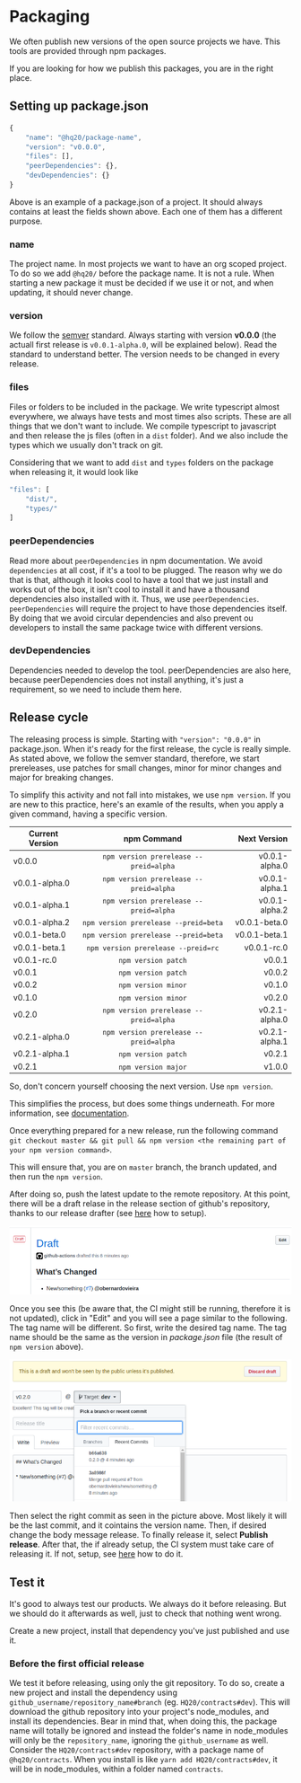 # Packaging

We often publish new versions of the open source projects we have. This tools are provided through npm packages.

If you are looking for how we publish this packages, you are in the right place.

## Setting up package.json

```javascript
{
    "name": "@hq20/package-name",
    "version": "v0.0.0",
    "files": [],
    "peerDependencies": {},
    "devDependencies": {}
}
```

Above is an example of a package.json of a project. It should always contains at least the fields shown above. Each one of them has a different purpose.

### name
The project name. In most projects we want to have an org scoped project. To do so we add `@hq20/` before the package name. It is not a rule. When starting a new package it must be decided if we use it or not, and when updating, it should never change.

### version
We follow the [semver](https://semver.org/) standard. Always starting with version **v0.0.0** (the actuall first release is `v0.0.1-alpha.0`, will be explained below). Read the standard to understand better. The version needs to be changed in every release.

### files
Files or folders to be included in the package. We write typescript almost everywhere, we always have tests and most times also scripts. These are all things that we don't want to include. We compile typescript to javascript and then release the js files (often in a `dist` folder). And we also include the types which we usually don't track on git.

Considering that we want to add `dist` and `types` folders on the package when releasing it, it would look like
```javascript
"files": [
    "dist/",
    "types/"
]
```

### peerDependencies
Read more about `peerDependencies` in npm documentation. We avoid `dependencies` at all cost, if it's a tool to be plugged. The reason why we do that is that, although it looks cool to have a tool that we just install and works out of the box, it isn't cool to install it and have a thousand dependencies also installed with it. Thus, we use `peerDependencies`. `peerDependencies` will require the project to have those dependencies itself. By doing that we avoid circular dependencies and also prevent ou developers to install the same package twice with different versions.

### devDependencies
Dependencies needed to develop the tool. peerDependencies are also here, because peerDependencies does not install anything, it's just a requirement, so we need to include them here.

## Release cycle

The releasing process is simple. Starting with `"version": "0.0.0"` in package.json. When it's ready for the first release, the cycle is really simple. As stated above, we follow the semver standard, therefore, we start prereleases, use patches for small changes, minor for minor changes and major for breaking changes.

To simplify this activity and not fall into mistakes, we use `npm version`. If you are new to this practice, here's an examle of the results, when you apply a given command, having a specific version.

| Current Version        | npm Command           | Next Version  |
| ------------- |:-------------:| -----:|
| v0.0.0      | `npm version prerelease --preid=alpha` | v0.0.1-alpha.0|
| v0.0.1-alpha.0 | `npm version prerelease --preid=alpha` | v0.0.1-alpha.1|
| v0.0.1-alpha.1 | `npm version prerelease --preid=alpha` | v0.0.1-alpha.2|
| v0.0.1-alpha.2 | `npm version prerelease --preid=beta` | v0.0.1-beta.0|
| v0.0.1-beta.0 | `npm version prerelease --preid=beta` | v0.0.1-beta.1|
| v0.0.1-beta.1 | `npm version prerelease --preid=rc` | v0.0.1-rc.0|
| v0.0.1-rc.0 | `npm version patch` | v0.0.1|
| v0.0.1 | `npm version patch` | v0.0.2|
| v0.0.2 | `npm version minor` | v0.1.0|
| v0.1.0 | `npm version minor` | v0.2.0|
| v0.2.0 | `npm version prerelease --preid=alpha` | v0.2.1-alpha.0|
| v0.2.1-alpha.0 | `npm version prerelease --preid=alpha` | v0.2.1-alpha.1|
| v0.2.1-alpha.1 | `npm version patch` | v0.2.1|
| v0.2.1 | `npm version major` | v1.0.0|

So, don't concern yourself choosing the next version. Use `npm version`.

This simplifies the process, but does some things underneath. For more information, see [documentation](https://docs.npmjs.com/cli/version).

Once everything prepared for a new release, run the following command `git checkout master && git pull && npm version <the remaining part of your npm version command>`.

This will ensure that, you are on `master` branch, the branch updated, and then run the `npm version`.

After doing so, push the latest update to the remote repository. At this point, there will be a draft relase in the release section of github's repository, thanks to our release drafter (see [here]() how to setup).

![](../assets/draft-release.png)

Once you see this (be aware that, the CI might still be running, therefore it is not updated), click in "Edit" and you will see a page similar to the following. The tag name will be different. So first, write the desired tag name. The tag name should be the same as the version in *package.json* file (the result of `npm version` above).

![](../assets/set-release.png)

Then select the right commit as seen in the picture above. Most likely it will be the last commit, and it cointains the version name. Then, if desired change the body message release. To finally release it, select **Publish release**. After that, the if already setup, the CI system must take care of releasing it. If not, setup, see [here]() how to do it.

## Test it

It's good to always test our products. We always do it before releasing. But we should do it afterwards as well, just to check that nothing went wrong.

Create a new project, install that dependency you've just published and use it.

### Before the first official release

We test it before releasing, using only the git repository. To do so, create a new project and install the dependency using `github_username/repository_name#branch` (eg. `HQ20/contracts#dev`). This will download the github repository into your project's node_modules, and install its dependencies. Bear in mind that, when doing this, the package name will totally be ignored and instead the folder's name in node_modules will only be the `repository_name`, ignoring the `github_username` as well. Consider the `HQ20/contracts#dev` repository, with a package name of `@hq20/contracts`. When you install is like `yarn add HQ20/contracts#dev`, it will be in node_modules, within a folder named `contracts`.